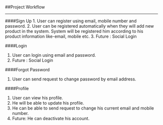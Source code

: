 ##Project Workflow
<hr>
####Sign Up
1. User can register using email, mobile number and password.
2. User can be registered automatically when they will add new product in the system. System will be registered him according to his product information like-email, mobile etc.
3. Future : Social Login

####Login
1. User can login using email and password.
2. Future : Social Login

####Forgot Password
1. User can send request to change password by email address.

####Profile
1. User can view his profile.
2. He will be able to update his profile.
3. He can be able to send request to change his current email and mobile number.
4. Future: He can deactivate his account.

